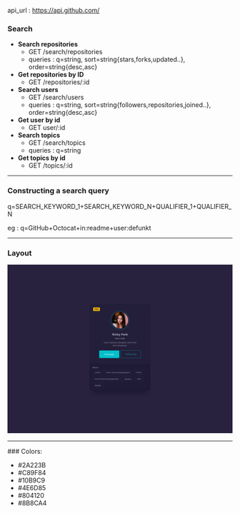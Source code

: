 api_url : https://api.github.com/

### Search
<ul>
<li>
<strong>Search repositories</strong> 
<ul>
<li>GET /search/repositories</li>
<li>queries : q=string, sort=string{stars,forks,updated..}, order=string{desc,asc}</li>
</ul>
</li>
<li>
<strong>Get repositories by ID</strong> 
<ul>
<li>GET /repositories/:id</li>
</ul>
</li>
<li>
<strong>Search users</strong> 
<ul>
<li>GET /search/users</li>
<li>queries : q=string, sort=string{followers,repositories,joined..}, order=string{desc,asc}</li>
</ul>
</li>
<li>
<strong>Get user by id</strong> 
<ul>
<li>GET user/:id</li>
</ul>
</li>
<li>
<strong>Search topics</strong> 
<ul>
<li>GET /search/topics</li>
<li>queries : q=string</li>
</ul>
</li>
<li>
<strong>Get topics by id</strong> 
<ul>
<li>GET /topics/:id</li>
</ul>
</li>
</ul>
<hr />

###  Constructing a search query
q=SEARCH_KEYWORD_1+SEARCH_KEYWORD_N+QUALIFIER_1+QUALIFIER_N

eg : q=GitHub+Octocat+in:readme+user:defunkt
<hr />

### Layout
![imgfirst](./../images/gitProfile.png)
<hr/>
### Colors:
<ul>
<li>#2A223B</li>
<li>#C89F84</li>
<li>#10B9C9</li>
<li>#4E6D85</li>
<li>#804120</li>
<li>#8B8CA4</li>
</ul>
